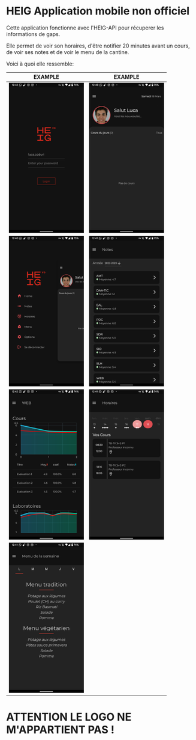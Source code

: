 # HEIG Application mobile non officiel

Cette application fonctionne avec l'HEIG-API pour récuperer les informations de gaps.

Elle permet de voir son horaires, d'être notifier 20 minutes avant un cours, de voir ses notes et de voir le menu de la cantine.

Voici à quoi elle ressemble:

|                                    EXAMPLE                                     |                                    EXAMPLE                                     |
| :----------------------------------------------------------------------------: | :----------------------------------------------------------------------------: |
| <img src=".github/Screenshot_20230318-124228_HEIG_Companion.png" height="400"> | <img src=".github/Screenshot_20230318-124014_HEIG_Companion.png" height="400"> |
| <img src=".github/Screenshot_20230318-124030_HEIG_Companion.png" height="400"> | <img src=".github/Screenshot_20230318-124106_HEIG_Companion.png" height="400"> |
| <img src=".github/Screenshot_20230318-124210_HEIG_Companion.png" height="400"> | <img src=".github/Screenshot_20230318-124124_HEIG_Companion.png" height="400"> |
| <img src=".github/Screenshot_20230318-124134_HEIG_Companion.png" height="400"> |

# ATTENTION LE LOGO NE M'APPARTIENT PAS !
